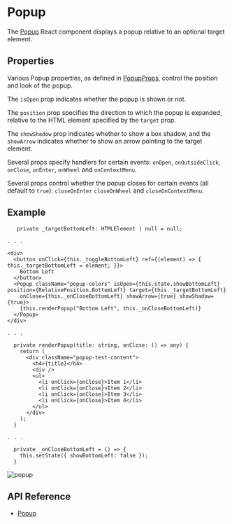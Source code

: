 # Popup

The [Popup]($ui-core) React component displays a popup relative to an optional target element.

## Properties

Various Popup properties, as defined in [PopupProps]($ui-core), control the position and look of the popup.

The `isOpen` prop indicates whether the popup is shown or not.

The `position` prop specifies the direction to which the popup is expanded, relative to the HTML element specified by the `target` prop.

The `showShadow` prop indicates whether to show a box shadow, and the `showArrow` indicates whether to show an arrow pointing to the target element.

Several props specify handlers for certain events:
`onOpen`,
`onOutsideClick`,
`onClose`,
`onEnter`,
`onWheel` and
`onContextMenu`.

Several props control whether the popup closes for certain events (all default to `true`):
`closeOnEnter`
`closeOnWheel` and
`closeOnContextMenu`.

## Example

```tsx
   private _targetBottomLeft: HTMLElement | null = null;

. . .

<div>
  <button onClick={this._toggleBottomLeft} ref={(element) => { this._targetBottomLeft = element; }}>
    Bottom Left
  </button>
  <Popup className="popup-colors" isOpen={this.state.showBottomLeft} position={RelativePosition.BottomLeft} target={this._targetBottomLeft}
    onClose={this._onCloseBottomLeft} showArrow={true} showShadow={true}>
    {this.renderPopup("Bottom Left", this._onCloseBottomLeft)}
  </Popup>
</div>

. . .

  private renderPopup(title: string, onClose: () => any) {
    return (
      <div className="popup-test-content">
        <h4>{title}</h4>
        <div />
        <ul>
          <li onClick={onClose}>Item 1</li>
          <li onClick={onClose}>Item 2</li>
          <li onClick={onClose}>Item 3</li>
          <li onClick={onClose}>Item 4</li>
        </ul>
      </div>
    );
  }

. . .

  private _onCloseBottomLeft = () => {
    this.setState({ showBottomLeft: false });
  }

```

![popup](./images/Popup.png "Popup")

## API Reference

- [Popup]($ui-core:Popup)
